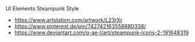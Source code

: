 UI Elements Steampunk Style
* https://www.artstation.com/artwork/L23rXr
* https://www.pinterest.de/pin/742742163558880338/
* https://www.deviantart.com/g-ae-l/art/steampunk-icons-2-191648319